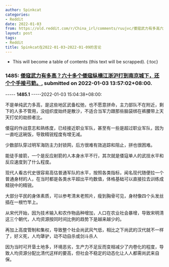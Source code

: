 ```yaml
---
author: Spinkcat
categories:
- Reddit
date: 2022-01-03
from: https://old.reddit.com/r/China_irl/comments/ruujvc/倭寇武力有多高六十多个倭寇纵横江浙沪打到南京城下还个个手接弓箭/
layout: post
tags:
- Reddit
title: Spinkcat在2022-01-03~2022-01-09的言论
---
```


* This will become a table of contents (this text will be scrapped).
{:toc}

### 1485: [倭寇武力有多高？六十多个倭寇纵横江浙沪打到南京城下，还个个手接弓箭。](https://old.reddit.com/r/China_irl/comments/ruujvc/倭寇武力有多高六十多个倭寇纵横江浙沪打到南京城下还个个手接弓箭/), submitted on 2022-01-03 13:57:02+08:00.

----- __1485.1__ -----2022-01-03 15:04:38+08:00:

不是单纯武力多高，是这些地区武备松弛，也不愿意拼命，主力部队不在附近，剩下的人多不管用，没组织度始终是散沙，不适合当军力跟那些脑袋绑在裤腰带上天天打仗的劫掠者比。

倭寇的作战意志和熟练度，已经接近职业军队，甚至有一些是超过职业军队，因为一直吃这碗饭，导致精锐程度有增无减。

少数部队穿过明军海防主力封锁网，后方很难有效追踪和阻止，拼也很困难。

能徒手接箭，一个是反应射箭的人本身水平不行，其次就是倭寇单人的武技水平和反应速度到了什么程度。

现代人看古代史很容易高估普通军队的水平，按照各类指标，闻名现代随便拉一个普通身材的人，在当时都是各类水平超出平均数值，体格基础可以直接拉去训练成精锐中的精锐。

大部分平民的身体素质，可以参考清末老照片，瘦到胸骨可见，身材像四个头发丝插在一根竹竿上。

从宋代开始，因为技术输入和农作物品种增加，人口在农业社会暴增，导致宋明清这三个朝代，人均资源按同时间比例的趋势下是越来越少的。

再加上高度管制和集权，导致整个社会尚武风气低，相比之下尚武的汉代就不一样了，好义死，人均犟驴，动不动自杀或剑斗杀人

因为当时可开垦土地多，环境恶劣，生产力不足反而变相减少了内卷化的程度，导致人均资源分配比清代这样的要高，但社会不稳定的动态化让人人都需尚武来自保。

